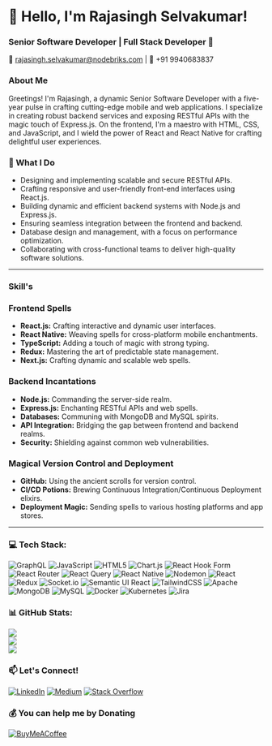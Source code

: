 # 👋 Hello, I'm Rajasingh Selvakumar!
### Senior Software Developer | Full Stack Developer 🚀

📧 [rajasingh.selvakumar@nodebriks.com](mailto:rajasingh.selvakumar@nodebriks.com) | 📱 +91 9940683837

### About Me
Greetings! I'm Rajasingh, a dynamic Senior Software Developer with a five-year pulse in crafting cutting-edge mobile and web applications. I specialize in creating robust backend services and exposing RESTful APIs with the magic touch of Express.js. On the frontend, I'm a maestro with HTML, CSS, and JavaScript, and I wield the power of React and React Native for crafting delightful user experiences.

### 🚀 What I Do
- Designing and implementing scalable and secure RESTful APIs.
- Crafting responsive and user-friendly front-end interfaces using React.js.
- Building dynamic and efficient backend systems with Node.js and Express.js.
- Ensuring seamless integration between the frontend and backend.
- Database design and management, with a focus on performance optimization.
- Collaborating with cross-functional teams to deliver high-quality software solutions.

---

### Skill's

### Frontend Spells
- **React.js:** Crafting interactive and dynamic user interfaces.
- **React Native:** Weaving spells for cross-platform mobile enchantments.
- **TypeScript:** Adding a touch of magic with strong typing.
- **Redux:** Mastering the art of predictable state management.
- **Next.js:** Crafting dynamic and scalable web spells.

### Backend Incantations
- **Node.js:** Commanding the server-side realm.
- **Express.js:** Enchanting RESTful APIs and web spells.
- **Databases:** Communing with MongoDB and MySQL spirits.
- **API Integration:** Bridging the gap between frontend and backend realms.
- **Security:** Shielding against common web vulnerabilities.

### Magical Version Control and Deployment
- **GitHub:** Using the ancient scrolls for version control.
- **CI/CD Potions:** Brewing Continuous Integration/Continuous Deployment elixirs.
- **Deployment Magic:** Sending spells to various hosting platforms and app stores.

---

### 💻 Tech Stack:
![GraphQL](https://img.shields.io/badge/-GraphQL-E10098?style=flat&logo=graphql&logoColor=white) ![JavaScript](https://img.shields.io/badge/javascript-%23323330.svg?style=flat&logo=javascript&logoColor=%23F7DF1E) ![HTML5](https://img.shields.io/badge/html5-%23E34F26.svg?style=flat&logo=html5&logoColor=white) ![Chart.js](https://img.shields.io/badge/chart.js-F5788D.svg?style=flat&logo=chart.js&logoColor=white) ![React Hook Form](https://img.shields.io/badge/React%20Hook%20Form-%23EC5990.svg?style=flat&logo=reacthookform&logoColor=white) ![React Router](https://img.shields.io/badge/React_Router-CA4245?style=flat&logo=react-router&logoColor=white) ![React Query](https://img.shields.io/badge/-React%20Query-FF4154?style=flat&logo=react%20query&logoColor=white) ![React Native](https://img.shields.io/badge/react_native-%2320232a.svg?style=flat&logo=react&logoColor=%2361DAFB) ![Nodemon](https://img.shields.io/badge/NODEMON-%23323330.svg?style=flat&logo=nodemon&logoColor=%BBDEAD) ![React](https://img.shields.io/badge/react-%2320232a.svg?style=flat&logo=react&logoColor=%2361DAFB) ![Redux](https://img.shields.io/badge/redux-%23593d88.svg?style=flat&logo=redux&logoColor=white) ![Socket.io](https://img.shields.io/badge/Socket.io-black?style=flat&logo=socket.io&badgeColor=010101) ![Semantic UI React](https://img.shields.io/badge/Semantic%20UI%20React-%2335BDB2.svg?style=flat&logo=SemanticUIReact&logoColor=white) ![TailwindCSS](https://img.shields.io/badge/tailwindcss-%2338B2AC.svg?style=flat&logo=tailwind-css&logoColor=white) ![Apache](https://img.shields.io/badge/apache-%23D42029.svg?style=flat&logo=apache&logoColor=white) ![MongoDB](https://img.shields.io/badge/MongoDB-%234ea94b.svg?style=flat&logo=mongodb&logoColor=white) ![MySQL](https://img.shields.io/badge/mysql-%2300000f.svg?style=flat&logo=mysql&logoColor=white) ![Docker](https://img.shields.io/badge/docker-%230db7ed.svg?style=flat&logo=docker&logoColor=white) ![Kubernetes](https://img.shields.io/badge/kubernetes-%23326ce5.svg?style=flat&logo=kubernetes&logoColor=white) ![Jira](https://img.shields.io/badge/jira-%230A0FFF.svg?style=flat&logo=jira&logoColor=white)

### 📊 GitHub Stats:
![](https://github-readme-stats.vercel.app/api?username=rajasingh545&theme=merko&hide_border=false&include_all_commits=true&count_private=true)<br/>
![](https://github-readme-streak-stats.herokuapp.com/?user=rajasingh545&theme=merko&hide_border=false)<br/>
![](https://github-readme-stats.vercel.app/api/top-langs/?username=rajasingh545&theme=merko&hide_border=false&include_all_commits=true&count_private=true&layout=compact)

### 📫 Let's Connect!
[![LinkedIn](https://img.shields.io/badge/LinkedIn-%230077B5.svg?logo=linkedin&logoColor=white)](https://linkedin.com/in/rajasingh-selvakumar) [![Medium](https://img.shields.io/badge/Medium-12100E?logo=medium&logoColor=white)](https://medium.com/@@selvakumar_P) [![Stack Overflow](https://img.shields.io/badge/-Stackoverflow-FE7A16?logo=stack-overflow&logoColor=white)](https://stackoverflow.com/users/21958425) 

  ### 💰 You can help me by Donating
  [![BuyMeACoffee](https://img.shields.io/badge/Buy%20Me%20a%20Coffee-ffdd00?style=for-the-badge&logo=buy-me-a-coffee&logoColor=black)](https://buymeacoffee.com/rajasinghselvakumar) 

  
<!-- Proudly created with GPRM ( https://gprm.itsvg.in ) -->
